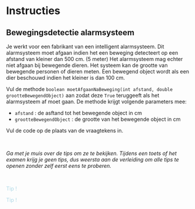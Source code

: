 # Instructies

## Bewegingsdetectie alarmsysteem

Je werkt voor een fabrikant van een intelligent alarmsysteem. Dit alarmsysteem moet afgaan indien het een beweging detecteert op een afstand van kleiner dan 500 cm. (5 meter) Het alarmsysteem mag echter niet afgaan bij bewegende dieren. Het systeem kan de grootte van bewegende personen of dieren meten. Een bewegend object wordt als een dier beschouwd indien het kleiner is dan 100 cm. 

Vul de methode `boolean moetAfgaanNaBeweging(int afstand, double grootteBewegendObject)` aan zodat deze `True` teruggeeft als het alarmsysteem af moet gaan. De methode krijgt volgende parameters mee:
- `afstand` : de asftand tot het bewegende object in cm
- `grootteBewegendObject` : de grootte van het bewegende object in cm

Vul de code op de plaats van de vraagtekens in.

<br>

_Ga met je muis over de tips om ze te bekijken. Tijdens een toets of het examen krijg je geen tips, dus weersta aan de verleiding om alle tips te openen zonder zelf eerst eens te proberen._

<br>


<p class="spoiler">
Je hebt hier een enkelvoudige selectie nodig. 
</p>

<p class="spoiler">
De booleaanse expressie zal meerdere voorwaarden bevatten.
</p>

<style>
.spoiler {
  visibility: hidden;
}

.spoiler::before {
  visibility: visible;
  content: "Tip !";
  color:lightblue;
}

.spoiler:hover {
  visibility: visible;
}

.spoiler:hover::before {
  display: none;
}
</style>